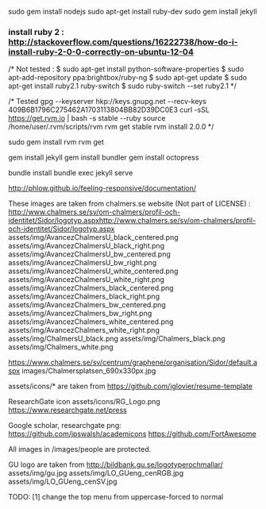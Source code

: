 sudo gem install nodejs
sudo apt-get install ruby-dev
sudo gem install jekyll


### install ruby 2 : http://stackoverflow.com/questions/16222738/how-do-i-install-ruby-2-0-0-correctly-on-ubuntu-12-04

/* Not tested :
$ sudo apt-get install python-software-properties
$ sudo apt-add-repository ppa:brightbox/ruby-ng
$ sudo apt-get update
$ sudo apt-get install ruby2.1 ruby-switch
$ sudo ruby-switch --set ruby2.1
*/

/* Tested
gpg --keyserver hkp://keys.gnupg.net --recv-keys 409B6B1796C275462A1703113804BB82D39DC0E3
curl -sSL https://get.rvm.io | bash -s stable --ruby
source /home/user/.rvm/scripts/rvm
rvm get stable
rvm install 2.0.0
*/

sudo gem install rvm
rvm get

gem install jekyll
gem install bundler
gem install octopress


bundle install
bundle exec jekyll serve

http://phlow.github.io/feeling-responsive/documentation/

These images are taken from chalmers.se website (Not part of LICENSE) :
http://www.chalmers.se/sv/om-chalmers/profil-och-identitet/Sidor/logotyp.aspxhttp://www.chalmers.se/sv/om-chalmers/profil-och-identitet/Sidor/logotyp.aspx
assets/img/AvancezChalmersU_black_centered.png
assets/img/AvancezChalmersU_black_right.png
assets/img/AvancezChalmersU_bw_centered.png
assets/img/AvancezChalmersU_bw_right.png
assets/img/AvancezChalmersU_white_centered.png
assets/img/AvancezChalmersU_white_right.png
assets/img/AvancezChalmers_black_centered.png
assets/img/AvancezChalmers_black_right.png
assets/img/AvancezChalmers_bw_centered.png
assets/img/AvancezChalmers_bw_right.png
assets/img/AvancezChalmers_white_centered.png
assets/img/AvancezChalmers_white_right.png
assets/img/ChalmersU_black.png
assets/img/Chalmers_black.png
assets/img/Chalmers_white.png

https://www.chalmers.se/sv/centrum/graphene/organisation/Sidor/default.aspx
images/Chalmersplatsen_690x330px.jpg


assets/icons/* are taken from https://github.com/jglovier/resume-template

ResearchGate icon
assets/icons/RG_Logo.png
https://www.researchgate.net/press

Google scholar, researchgate png:
https://github.com/jpswalsh/academicons
https://github.com/FortAwesome

All images in /images/people are protected.

GU logo are taken from http://bildbank.gu.se/logotyperochmallar/
assets/img/gu.jpg
assets/img/LO_GUeng_cenRGB.jpg
assets/img/LO_GUeng_cenSV.jpg


TODO:
[1] change the top menu from uppercase-forced to normal
